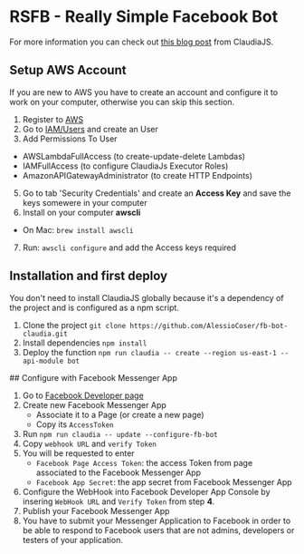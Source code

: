 # RSFB - Really Simple Facebook Bot
For more information you can check out [this blog post](https://claudiajs.com/tutorials/hello-world-chatbot.html) from ClaudiaJS.

## Setup AWS Account
If you are new to AWS you have to create an account and configure it to work on your computer, otherwise you can skip this section.

1. Register to [AWS](https://aws.amazon.com/)
2. Go to [IAM/Users](https://console.aws.amazon.com/iam/home#/users) and create an User
4. Add Permissions To User
  - AWSLambdaFullAccess (to create-update-delete Lambdas)
  - IAMFullAccess (to configure ClaudiaJs Executor Roles)
  - AmazonAPIGatewayAdministrator (to create HTTP Endpoints)
5. Go to tab 'Security Credentials' and create an **Access Key** and save the keys somewere in your computer
6. Install on your computer **awscli**
  - On Mac: `brew install awscli`
7. Run: `awscli configure` and add the Access keys required    


## Installation and first deploy
You don't need to install ClaudiaJS globally because it's a dependency of the project and is configured as a npm script.

1. Clone the project
   `git clone https://github.com/AlessioCoser/fb-bot-claudia.git`
2. Install dependencies
   `npm install`
3. Deploy the function
   `npm run claudia -- create --region us-east-1 --api-module bot`

## Configure with Facebook Messenger App

1. Go to [Facebook Developer page](https://developers.facebook.com/apps/)
2. Create new Facebook Messenger App
    - Associate it to a Page (or create a new page)
    - Copy its `AccessToken`
3. Run `npm run claudia -- update --configure-fb-bot`
4. Copy `webhook URL` and `verify Token`
5. You will be requested to enter
    - `Facebook Page Access Token`: the access Token from page associated to the Facebook Messenger App
    - `Facebook App Secret`: the app secret from Facebook Messenger App
6. Configure the WebHook into Facebook Developer App Console by insering `WebHook URL` and `Verify Token` from step **4**.
7. Publish your Facebook Messenger App
8. You have to submit your Messenger Application to Facebook in order to be able to respond to Facebook users that are not admins, developers or testers of your application.
